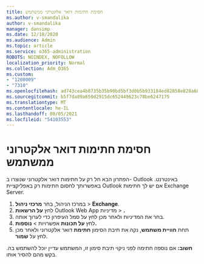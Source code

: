 ```yaml
---
title: חסימת חתימות דואר אלקטרוני ממשתמש
ms.author: v-smandalika
author: v-smandalika
manager: dansimp
ms.date: 12/18/2020
ms.audience: Admin
ms.topic: article
ms.service: o365-administration
ROBOTS: NOINDEX, NOFOLLOW
localization_priority: Normal
ms.collection: Adm_O365
ms.custom:
- "1200009"
- "7310"
ms.openlocfilehash: ad743cea4b8735b35b90bd5bf3d0b5b933184ed82858e828a68beb2ca2f8270c
ms.sourcegitcommit: b5f7da89a650d2915dc652449623c78be6247175
ms.translationtype: MT
ms.contentlocale: he-IL
ms.lasthandoff: 08/05/2021
ms.locfileid: "54103553"
---
```

# <a name="block-user-made-email-signatures"></a>חסימת חתימות דואר אלקטרוני ממשתמש

הפתרון הבא חל רק על חתימות דואר אלקטרוני שנוצרו ב- Outlook באינטרנט. באפשרותך לחסום חתימות רק באפליקציית Outlook אם יש לך חתימות Exchange Server.

1. במרכז הניהול, בחר **מרכזי ניהול**  >  **Exchange**.
2. לחץ **על הרשאות** Outlook Web App מדיניות  >  **.**
3. בחר את המדיניות ולאחר מכן לחץ על סמל העיפרון כדי לערוך אותה.
4. לחץ **על תכונות** אפשרויות  >  **נוספות.**
5. תחת **חוויית משתמש**, נקה את תיבת הסימון **חתימת** דואר אלקטרוני ולאחר מכן לחץ על **שמור**.

**חשוב:** אם נוספה חתימה לפני ניקוי תיבת סימון זו, המשתמש עדיין יוכל להשתמש בה. בקש מהם להסיר אותו.
